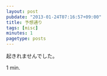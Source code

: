 ```yaml
---
layout: post
pubdate: "2013-01-24T07:16:57+09:00"
title: 予想通り
tags: [misc]
minutes: 1
pagetype: posts
---
```

起きれませんでした。

1 min.
